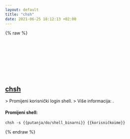 ```yaml
---
layout: default
title: "chsh"
date: 2021-06-25 18:12:13 +02:00
---
```

{% raw %}
<h2 id="chsh">
  <a href="/bs/common/chsh.html">chsh</a> <a href="#chsh"><svg class="icon">
    <use href="/assets/images/unicode_sprite.svg#link" />
  </svg></a>
</h2>
> Promijeni korisnički login shell.
> Više informacija: <https://manned.org/chsh>.

#### Promijeni shell:
```shell
chsh -s {{putanja/do/shell_binarni}} {{korisničkoime}}
```
{% endraw %}